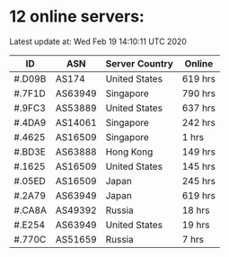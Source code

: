 # 12 online servers:

Latest update at: Wed Feb 19 14:10:11 UTC 2020

| ID | ASN | Server Country | Online |
| -- | --- | -------------- | ------ |
| #.D09B | AS174 | United States | 619 hrs |
| #.7F1D | AS63949 | Singapore | 790 hrs |
| #.9FC3 | AS53889 | United States | 637 hrs |
| #.4DA9 | AS14061 | Singapore | 242 hrs |
| #.4625 | AS16509 | Singapore | 1 hrs |
| #.BD3E | AS63888 | Hong Kong | 149 hrs |
| #.1625 | AS16509 | United States | 145 hrs |
| #.05ED | AS16509 | Japan | 245 hrs |
| #.2A79 | AS63949 | Japan | 619 hrs |
| #.CA8A | AS49392 | Russia | 18 hrs |
| #.E254 | AS63949 | United States | 19 hrs |
| #.770C | AS51659 | Russia | 7 hrs |

